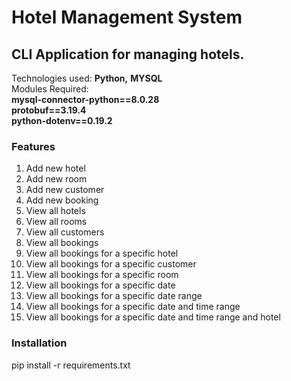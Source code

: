 # Hotel Management System

## CLI Application for managing hotels.

Technologies used:
    **Python,**
    **MYSQL**
<br>
Modules Required: <br>
**mysql-connector-python==8.0.28** <br>
**protobuf==3.19.4** <br>
**python-dotenv==0.19.2**

    
### Features

1. Add new hotel
2. Add new room
3. Add new customer
4. Add new booking
5. View all hotels
6. View all rooms
7. View all customers
8. View all bookings
9. View all bookings for a specific hotel
10. View all bookings for a specific customer
11. View all bookings for a specific room
12. View all bookings for a specific date
13. View all bookings for a specific date range
14. View all bookings for a specific date and time range
15. View all bookings for a specific date and time range and hotel

### Installation
pip install -r requirements.txt